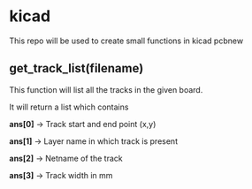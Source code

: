 # kicad

This repo will be used to create small functions in kicad pcbnew

## get_track_list(filename)
This function will list all the tracks in the given board.

It will return a list which contains 

<b>ans[0]</b> -> Track start and end point (x,y)

<b>ans[1]</b> -> Layer name in which track is present

<b>ans[2]</b> -> Netname of the track

<b>ans[3]</b> -> Track width in mm
